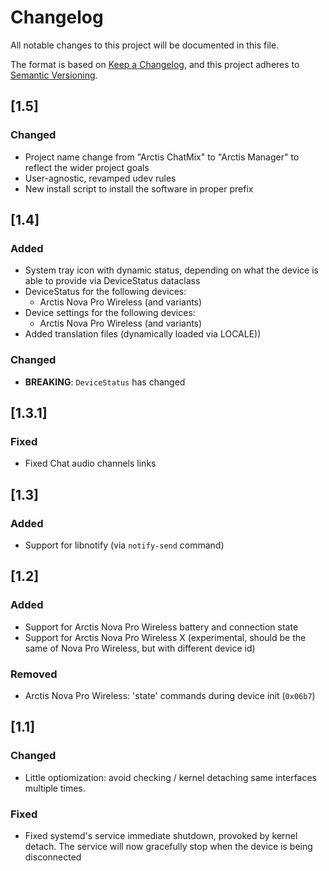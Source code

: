 # Changelog

All notable changes to this project will be documented in this file.

The format is based on [Keep a Changelog](https://keepachangelog.com/en/1.1.0/),
and this project adheres to [Semantic Versioning](https://semver.org/spec/v2.0.0.html).

## [1.5]

### Changed

- Project name change from "Arctis ChatMix" to "Arctis Manager" to reflect the wider project goals
- User-agnostic, revamped udev rules
- New install script to install the software in proper prefix

## [1.4]

### Added

- System tray icon with dynamic status, depending on what the device is able to provide via DeviceStatus dataclass
- DeviceStatus for the following devices:
  - Arctis Nova Pro Wireless (and variants)
- Device settings for the following devices:
  - Arctis Nova Pro Wireless (and variants)
- Added translation files (dynamically loaded via LOCALE))

### Changed

- **BREAKING**: `DeviceStatus` has changed

## [1.3.1]

### Fixed

- Fixed Chat audio channels links

## [1.3]

### Added

- Support for libnotify (via `notify-send` command)

## [1.2]

### Added

- Support for Arctis Nova Pro Wireless battery and connection state
- Support for Arctis Nova Pro Wireless X (experimental, should be the same of Nova Pro Wireless, but with different device id)

### Removed

- Arctis Nova Pro Wireless: 'state' commands during device init (`0x06b7`)

## [1.1]

### Changed

- Little optiomization: avoid checking / kernel detaching same interfaces multiple times.

### Fixed

- Fixed systemd's service immediate shutdown, provoked by kernel detach. The service will now gracefully stop when the device is being disconnected
